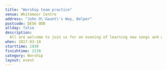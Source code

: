 ```yaml
---
title: "Worship team practice"
venue: Whitemoor Centre
address: "John O\'Gaunt\'s Way, Belper"
postcode: DE56 0DB
allday: false
description: 
  All are welcome to join us for an evening of learning new songs and worshipping God
when: 2017-03-10
starttime: 1930
finishtime: 2130
category: Worship
layout: event
---
```


